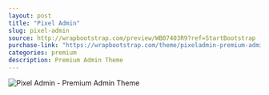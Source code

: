 ```yaml
---
layout: post
title: "Pixel Admin"
slug: pixel-admin
source: http://wrapbootstrap.com/preview/WB07403R9?ref=StartBootstrap
purchase-link: "https://wrapbootstrap.com/theme/pixeladmin-premium-admin-theme-WB07403R9?ref=StartBootstrap"
categories: premium
description: Premium Admin Theme
---
```


<img src="/assets/img/premium/pixel-admin.jpg" class="img-responsive" alt="Pixel Admin - Premium Admin Theme">